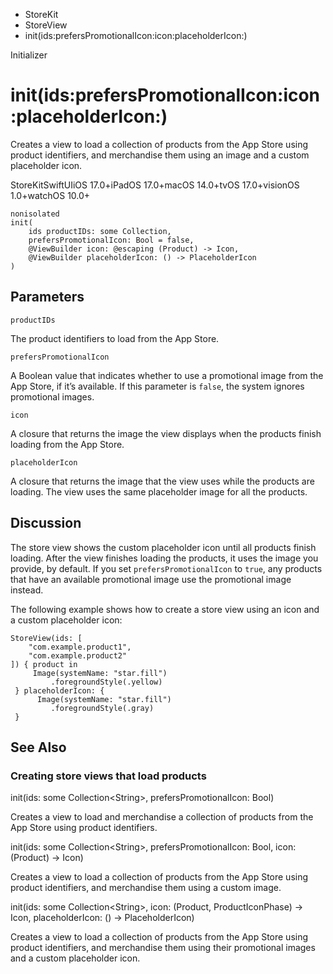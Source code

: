 

- StoreKit
- StoreView
-  init(ids:prefersPromotionalIcon:icon:placeholderIcon:) 

Initializer

# init(ids:prefersPromotionalIcon:icon:placeholderIcon:)

Creates a view to load a collection of products from the App Store using product identifiers, and merchandise them using an image and a custom placeholder icon.

StoreKitSwiftUIiOS 17.0+iPadOS 17.0+macOS 14.0+tvOS 17.0+visionOS 1.0+watchOS 10.0+

``` source
nonisolated
init(
    ids productIDs: some Collection,
    prefersPromotionalIcon: Bool = false,
    @ViewBuilder icon: @escaping (Product) -> Icon,
    @ViewBuilder placeholderIcon: () -> PlaceholderIcon
)
```

## Parameters 

`productIDs`  

The product identifiers to load from the App Store.

`prefersPromotionalIcon`  

A Boolean value that indicates whether to use a promotional image from the App Store, if it’s available. If this parameter is `false`, the system ignores promotional images.

`icon`  

A closure that returns the image the view displays when the products finish loading from the App Store.

`placeholderIcon`  

A closure that returns the image that the view uses while the products are loading. The view uses the same placeholder image for all the products.

## Discussion

The store view shows the custom placeholder icon until all products finish loading. After the view finishes loading the products, it uses the image you provide, by default. If you set `prefersPromotionalIcon` to `true`, any products that have an available promotional image use the promotional image instead.

The following example shows how to create a store view using an icon and a custom placeholder icon:

```
StoreView(ids: [
    "com.example.product1",
    "com.example.product2"
]) { product in
     Image(systemName: "star.fill")
         .foregroundStyle(.yellow)
 } placeholderIcon: {
      Image(systemName: "star.fill")
         .foregroundStyle(.gray)
 }
```

## See Also

### Creating store views that load products

init(ids: some Collection&lt;String>, prefersPromotionalIcon: Bool)

Creates a view to load and merchandise a collection of products from the App Store using product identifiers.

init(ids: some Collection&lt;String>, prefersPromotionalIcon: Bool, icon: (Product) -> Icon)

Creates a view to load a collection of products from the App Store using product identifiers, and merchandise them using a custom image.

init(ids: some Collection&lt;String>, icon: (Product, ProductIconPhase) -> Icon, placeholderIcon: () -> PlaceholderIcon)

Creates a view to load a collection of products from the App Store using product identifiers, and merchandise them using their promotional images and a custom placeholder icon.

